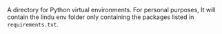 A directory for Python virtual environments. For personal purposes, It will contain the lindu env folder only containing the packages listed in `requirements.txt`.
